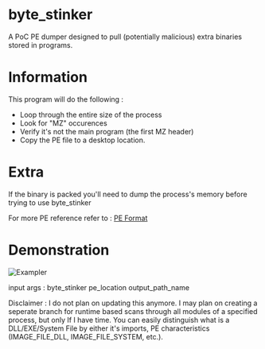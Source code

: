 # byte_stinker
A PoC PE dumper designed to pull (potentially malicious) extra binaries stored in programs.

# Information

This program will do the following :
- Loop through the entire size of the process
- Look for "MZ" occurences
- Verify it's not the main program (the first MZ header)
- Copy the PE file to a desktop location. 

# Extra

If the binary is packed you'll need to dump the process's memory before trying to use byte_stinker

For more PE reference refer to : [PE Format](https://docs.microsoft.com/en-us/windows/win32/debug/pe-format?redirectedfrom=MSDN)

# Demonstration
![Exampler](https://i.imgur.com/0SCcV1Z.png)

input args : byte_stinker pe_location output_path_name

Disclaimer : I do not plan on updating this anymore. I may plan on creating a seperate branch for runtime based scans through all modules of a specified process, but only If I have time. You can easily distinguish what is a DLL/EXE/System File by either it's imports, PE characteristics (IMAGE_FILE_DLL, IMAGE_FILE_SYSTEM, etc.).
